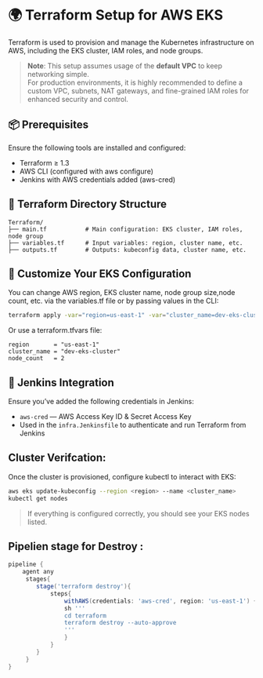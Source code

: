 # 🌍 Terraform Setup for AWS EKS

Terraform is used to provision and manage the Kubernetes infrastructure on AWS, including the EKS cluster, IAM roles, and node groups.

> **Note**: This setup assumes usage of the **default VPC** to keep networking simple.  
> For production environments, it is highly recommended to define a custom VPC, subnets, NAT gateways, and fine-grained IAM roles for enhanced security and control.


## 📦 Prerequisites

Ensure the following tools are installed and configured:
- Terraform ≥ 1.3
- AWS CLI (configured with aws configure)
- Jenkins with AWS credentials added (aws-cred)


## 📁 Terraform Directory Structure
```
Terraform/
├── main.tf           # Main configuration: EKS cluster, IAM roles, node group
├── variables.tf      # Input variables: region, cluster name, etc.
├── outputs.tf        # Outputs: kubeconfig data, cluster name, etc.
```



## 🧪 Customize Your EKS Configuration

You can change AWS region, EKS cluster name, node group size,node count, etc. via the variables.tf file or by passing values in the CLI:
```bash
terraform apply -var="region=us-east-1" -var="cluster_name=dev-eks-cluster"
```
Or use a terraform.tfvars file:
```hcl 
region       = "us-east-1"
cluster_name = "dev-eks-cluster"
node_count   = 2
```


## 🔐 Jenkins Integration

Ensure you’ve added the following credentials in Jenkins:
- `aws-cred` — AWS Access Key ID & Secret Access Key
- Used in the `infra.Jenkinsfile` to authenticate and run Terraform from Jenkins



<!-- ✅ Recommended Best Practices

While not required for initial setup, following these will help you scale your Terraform usage safely:

✅ Use remote backend (S3 + DynamoDB) to store Terraform state and enable state locking

✅ Split Terraform code into modules (e.g., eks, vpc, rds) for reusability and clarity

✅ Use Terraform workspaces for environments like dev, staging, prod

✅ Enable logging and monitoring on EKS (CloudWatch, Container Insights)

✅ Add version constraints to Terraform providers 


# terraform.tfvars
region        = "us-east-1"
cluster_name  = "dev-eks-cluster"
node_count    = 2

-->


## Cluster Verifcation: 

Once the cluster is provisioned, configure kubectl to interact with EKS:

```bash
aws eks update-kubeconfig --region <region> --name <cluster_name>
kubectl get nodes
```
> If everything is configured correctly, you should see your EKS nodes listed.


## Pipelien stage for Destroy :
```groovy
pipeline {
    agent any
     stages{
        stage('terraform destroy'){
            steps{
                withAWS(credentials: 'aws-cred', region: 'us-east-1') {
                sh '''
                cd terraform
                terraform destroy --auto-approve
                '''     
                }                
            }            
        }
     }
}
```